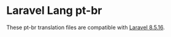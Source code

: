 # Laravel Lang pt-br

These pt-br translation files are compatible with [Laravel 8.5.16](https://github.com/laravel/laravel/releases/tag/v8.5.16).
